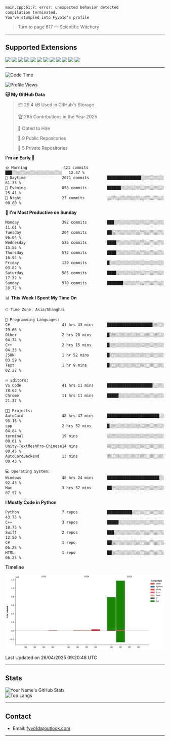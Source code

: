 ```
main.cpp:61:7: error: unexpected behavior detected
compilation terminated.
You've stumpled into Fyvo1d's profile
```

> Turn to page 617 — Scientific Witchery

---

## Supported Extensions

<p align="left">
  <img src="https://cdn.jsdelivr.net/gh/devicons/devicon/icons/cplusplus/cplusplus-original.svg" height="40" />
  <img src="https://cdn.jsdelivr.net/gh/devicons/devicon/icons/csharp/csharp-original.svg" height="40" />
  <img src="https://cdn.jsdelivr.net/gh/devicons/devicon/icons/python/python-original.svg" height="40" />
  <img src="https://cdn.jsdelivr.net/gh/devicons/devicon/icons/swift/swift-original.svg" height="40" />
  <img src="https://cdn.jsdelivr.net/gh/devicons/devicon/icons/git/git-original.svg" height="40" />
  <img src="https://cdn.jsdelivr.net/gh/devicons/devicon/icons/vscode/vscode-original.svg" height="40" />
  <img src="https://www.vulkan.org/user/themes/vulkan/images/logo/vulkan-logo.svg" height="40" />
  <img src="https://cdn.jsdelivr.net/gh/devicons/devicon/icons/opengl/opengl-original.svg" height="40" />
  <img src="https://cdn.jsdelivr.net/gh/devicons/devicon/icons/pytorch/pytorch-original.svg" height="40" />
  <img src="https://cdn.jsdelivr.net/gh/devicons/devicon/icons/unity/unity-original.svg" height="40" />
  <img src="https://cdn.jsdelivr.net/gh/devicons/devicon/icons/unrealengine/unrealengine-original.svg" height="40" />
  <img src="https://cdn.jsdelivr.net/gh/devicons/devicon/icons/cmake/cmake-original.svg" height="40" />
</p>


---

<!--START_SECTION:waka-->
![Code Time](http://img.shields.io/badge/Code%20Time-79%20hrs%2045%20mins-blue)

![Profile Views](http://img.shields.io/badge/Profile%20Views-86-blue)

**🐱 My GitHub Data** 

> 📦 29.4 kB Used in GitHub's Storage 
 > 
> 🏆 285 Contributions in the Year 2025
 > 
> 💼 Opted to Hire
 > 
> 📜 9 Public Repositories 
 > 
> 🔑 5 Private Repositories 
 > 
**I'm an Early 🐤** 

```text
🌞 Morning                421 commits         ███░░░░░░░░░░░░░░░░░░░░░░   12.47 % 
🌆 Daytime                2071 commits        ███████████████░░░░░░░░░░   61.33 % 
🌃 Evening                858 commits         ██████░░░░░░░░░░░░░░░░░░░   25.41 % 
🌙 Night                  27 commits          ░░░░░░░░░░░░░░░░░░░░░░░░░   00.80 % 
```
📅 **I'm Most Productive on Sunday** 

```text
Monday                   392 commits         ███░░░░░░░░░░░░░░░░░░░░░░   11.61 % 
Tuesday                  204 commits         ██░░░░░░░░░░░░░░░░░░░░░░░   06.04 % 
Wednesday                525 commits         ████░░░░░░░░░░░░░░░░░░░░░   15.55 % 
Thursday                 572 commits         ████░░░░░░░░░░░░░░░░░░░░░   16.94 % 
Friday                   129 commits         █░░░░░░░░░░░░░░░░░░░░░░░░   03.82 % 
Saturday                 585 commits         ████░░░░░░░░░░░░░░░░░░░░░   17.32 % 
Sunday                   970 commits         ███████░░░░░░░░░░░░░░░░░░   28.72 % 
```


📊 **This Week I Spent My Time On** 

```text
🕑︎ Time Zone: Asia/Shanghai

💬 Programming Languages: 
C#                       41 hrs 43 mins      ████████████████████░░░░░   79.66 % 
Other                    2 hrs 28 mins       █░░░░░░░░░░░░░░░░░░░░░░░░   04.74 % 
C++                      2 hrs 15 mins       █░░░░░░░░░░░░░░░░░░░░░░░░   04.33 % 
JSON                     1 hr 52 mins        █░░░░░░░░░░░░░░░░░░░░░░░░   03.59 % 
Text                     1 hr 9 mins         █░░░░░░░░░░░░░░░░░░░░░░░░   02.22 % 

🔥 Editors: 
VS Code                  41 hrs 11 mins      ████████████████████░░░░░   78.63 % 
Chrome                   11 hrs 11 mins      █████░░░░░░░░░░░░░░░░░░░░   21.37 % 

🐱‍💻 Projects: 
AutoCard                 48 hrs 47 mins      ███████████████████████░░   93.16 % 
cpp                      2 hrs 32 mins       █░░░░░░░░░░░░░░░░░░░░░░░░   04.84 % 
terminal                 19 mins             ░░░░░░░░░░░░░░░░░░░░░░░░░   00.61 % 
Unity-TextMeshPro-Chinese14 mins             ░░░░░░░░░░░░░░░░░░░░░░░░░   00.45 % 
AutoCardBackend          13 mins             ░░░░░░░░░░░░░░░░░░░░░░░░░   00.43 % 

💻 Operating System: 
Windows                  48 hrs 24 mins      ███████████████████████░░   92.43 % 
Mac                      3 hrs 57 mins       ██░░░░░░░░░░░░░░░░░░░░░░░   07.57 % 
```

**I Mostly Code in Python** 

```text
Python                   7 repos             ███████████░░░░░░░░░░░░░░   43.75 % 
C++                      3 repos             █████░░░░░░░░░░░░░░░░░░░░   18.75 % 
Swift                    2 repos             ███░░░░░░░░░░░░░░░░░░░░░░   12.50 % 
C#                       1 repo              ██░░░░░░░░░░░░░░░░░░░░░░░   06.25 % 
HTML                     1 repo              ██░░░░░░░░░░░░░░░░░░░░░░░   06.25 % 
```



**Timeline**

![Lines of Code chart](https://raw.githubusercontent.com/FyVoid/FyVoid/main/assets/bar_graph.png)


 Last Updated on 26/04/2025 09:20:48 UTC
<!--END_SECTION:waka-->

---

## Stats

![Your Name's GitHub Stats](https://github-readme-stats.vercel.app/api?username=fyvoid&show_icons=true&theme=tokyonight)  
![Top Langs](https://github-readme-stats.vercel.app/api/top-langs/?username=fyvoid&layout=compact&theme=tokyonight)

---

## Contact

- Email: [fyvo1d@outlook.com](fyvo1d@outlook.com)  

---
